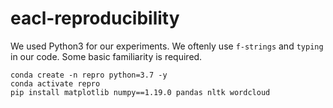 # eacl-reproducibility


We used Python3 for our experiments. We oftenly use `f-strings` and `typing` in our code. Some basic familiarity is required. 

```
conda create -n repro python=3.7 -y
conda activate repro
pip install matplotlib numpy==1.19.0 pandas nltk wordcloud

```
